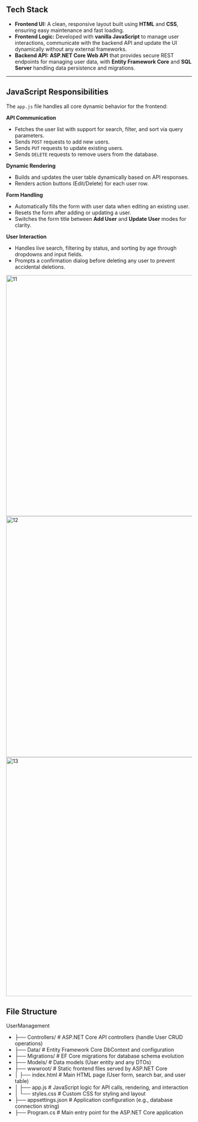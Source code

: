 
## Tech Stack

* **Frontend UI:** A clean, responsive layout built using **HTML** and **CSS**, ensuring easy maintenance and fast loading.
* **Frontend Logic:** Developed with **vanilla JavaScript** to manage user interactions, communicate with the backend API and update the UI dynamically without any external frameworks.
* **Backend API:** **ASP.NET Core Web API** that provides secure REST endpoints for managing user data, with **Entity Framework Core** and **SQL Server** handling data persistence and migrations.

---

## JavaScript Responsibilities

The `app.js` file handles all core dynamic behavior for the frontend:

**API Communication**

* Fetches the user list with support for search, filter, and sort via query parameters.
* Sends `POST` requests to add new users.
* Sends `PUT` requests to update existing users.
* Sends `DELETE` requests to remove users from the database.

**Dynamic Rendering**

* Builds and updates the user table dynamically based on API responses.
* Renders action buttons (Edit/Delete) for each user row.

**Form Handling**

* Automatically fills the form with user data when editing an existing user.
* Resets the form after adding or updating a user.
* Switches the form title between **Add User** and **Update User** modes for clarity.

**User Interaction**

* Handles live search, filtering by status, and sorting by age through dropdowns and input fields.
* Prompts a confirmation dialog before deleting any user to prevent accidental deletions.

<img width="937" height="653" alt="11" src="https://github.com/user-attachments/assets/47ab1412-db94-461b-80af-d4e1a44f01ce" />

<img width="936" height="653" alt="12" src="https://github.com/user-attachments/assets/ff528e77-7204-478e-bfee-6baa08024ebc" />

<img width="939" height="648" alt="13" src="https://github.com/user-attachments/assets/3e4e53d9-895b-40bf-b4e2-757a88f53746" />



## File Structure
UserManagement
 - ├── Controllers/         # ASP.NET Core API controllers (handle User CRUD operations)
 - ├── Data/                # Entity Framework Core DbContext and configuration
 - ├── Migrations/          # EF Core migrations for database schema evolution
 - ├── Models/              # Data models (User entity and any DTOs)
 - ├── wwwroot/             # Static frontend files served by ASP.NET Core
 - │   ├── index.html       # Main HTML page (User form, search bar, and user table)
 - │   ├── app.js           # JavaScript logic for API calls, rendering, and interaction
 - │   └── styles.css       # Custom CSS for styling and layout
 - ├── appsettings.json     # Application configuration (e.g., database connection string)
 - ├── Program.cs           # Main entry point for the ASP.NET Core application












